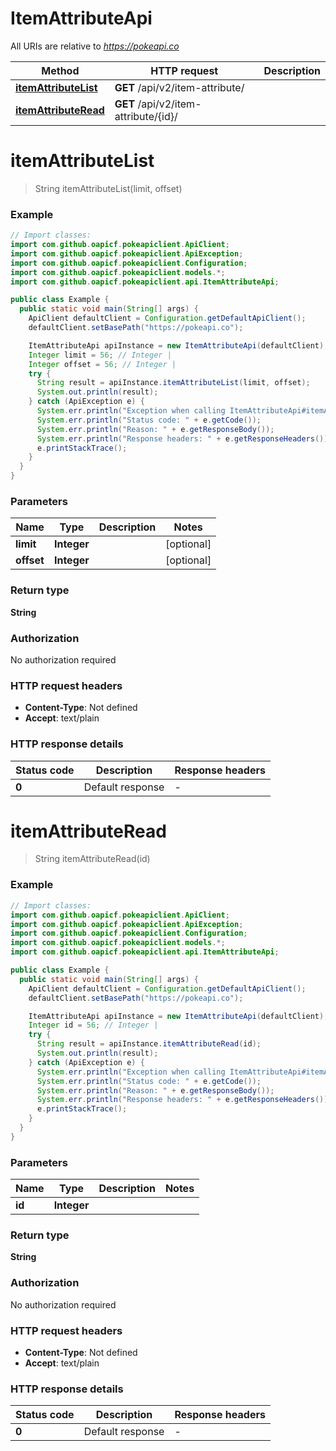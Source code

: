 # ItemAttributeApi

All URIs are relative to *https://pokeapi.co*

| Method | HTTP request | Description |
|------------- | ------------- | -------------|
| [**itemAttributeList**](ItemAttributeApi.md#itemAttributeList) | **GET** /api/v2/item-attribute/ |  |
| [**itemAttributeRead**](ItemAttributeApi.md#itemAttributeRead) | **GET** /api/v2/item-attribute/{id}/ |  |


<a id="itemAttributeList"></a>
# **itemAttributeList**
> String itemAttributeList(limit, offset)



### Example
```java
// Import classes:
import com.github.oapicf.pokeapiclient.ApiClient;
import com.github.oapicf.pokeapiclient.ApiException;
import com.github.oapicf.pokeapiclient.Configuration;
import com.github.oapicf.pokeapiclient.models.*;
import com.github.oapicf.pokeapiclient.api.ItemAttributeApi;

public class Example {
  public static void main(String[] args) {
    ApiClient defaultClient = Configuration.getDefaultApiClient();
    defaultClient.setBasePath("https://pokeapi.co");

    ItemAttributeApi apiInstance = new ItemAttributeApi(defaultClient);
    Integer limit = 56; // Integer | 
    Integer offset = 56; // Integer | 
    try {
      String result = apiInstance.itemAttributeList(limit, offset);
      System.out.println(result);
    } catch (ApiException e) {
      System.err.println("Exception when calling ItemAttributeApi#itemAttributeList");
      System.err.println("Status code: " + e.getCode());
      System.err.println("Reason: " + e.getResponseBody());
      System.err.println("Response headers: " + e.getResponseHeaders());
      e.printStackTrace();
    }
  }
}
```

### Parameters

| Name | Type | Description  | Notes |
|------------- | ------------- | ------------- | -------------|
| **limit** | **Integer**|  | [optional] |
| **offset** | **Integer**|  | [optional] |

### Return type

**String**

### Authorization

No authorization required

### HTTP request headers

 - **Content-Type**: Not defined
 - **Accept**: text/plain

### HTTP response details
| Status code | Description | Response headers |
|-------------|-------------|------------------|
| **0** | Default response |  -  |

<a id="itemAttributeRead"></a>
# **itemAttributeRead**
> String itemAttributeRead(id)



### Example
```java
// Import classes:
import com.github.oapicf.pokeapiclient.ApiClient;
import com.github.oapicf.pokeapiclient.ApiException;
import com.github.oapicf.pokeapiclient.Configuration;
import com.github.oapicf.pokeapiclient.models.*;
import com.github.oapicf.pokeapiclient.api.ItemAttributeApi;

public class Example {
  public static void main(String[] args) {
    ApiClient defaultClient = Configuration.getDefaultApiClient();
    defaultClient.setBasePath("https://pokeapi.co");

    ItemAttributeApi apiInstance = new ItemAttributeApi(defaultClient);
    Integer id = 56; // Integer | 
    try {
      String result = apiInstance.itemAttributeRead(id);
      System.out.println(result);
    } catch (ApiException e) {
      System.err.println("Exception when calling ItemAttributeApi#itemAttributeRead");
      System.err.println("Status code: " + e.getCode());
      System.err.println("Reason: " + e.getResponseBody());
      System.err.println("Response headers: " + e.getResponseHeaders());
      e.printStackTrace();
    }
  }
}
```

### Parameters

| Name | Type | Description  | Notes |
|------------- | ------------- | ------------- | -------------|
| **id** | **Integer**|  | |

### Return type

**String**

### Authorization

No authorization required

### HTTP request headers

 - **Content-Type**: Not defined
 - **Accept**: text/plain

### HTTP response details
| Status code | Description | Response headers |
|-------------|-------------|------------------|
| **0** | Default response |  -  |

